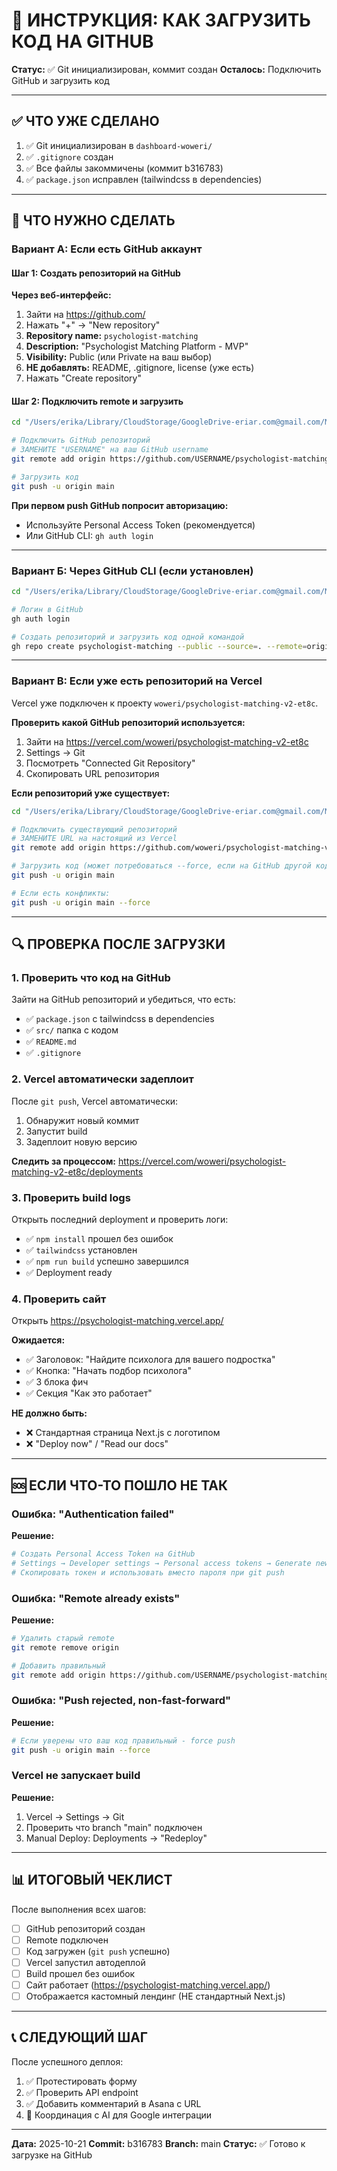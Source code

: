 # 🚀 ИНСТРУКЦИЯ: КАК ЗАГРУЗИТЬ КОД НА GITHUB

**Статус:** ✅ Git инициализирован, коммит создан
**Осталось:** Подключить GitHub и загрузить код

---

## ✅ ЧТО УЖЕ СДЕЛАНО

1. ✅ Git инициализирован в `dashboard-woweri/`
2. ✅ `.gitignore` создан
3. ✅ Все файлы закоммичены (коммит b316783)
4. ✅ `package.json` исправлен (tailwindcss в dependencies)

---

## 📝 ЧТО НУЖНО СДЕЛАТЬ

### Вариант А: Если есть GitHub аккаунт

#### Шаг 1: Создать репозиторий на GitHub

**Через веб-интерфейс:**
1. Зайти на https://github.com/
2. Нажать "+" → "New repository"
3. **Repository name:** `psychologist-matching`
4. **Description:** "Psychologist Matching Platform - MVP"
5. **Visibility:** Public (или Private на ваш выбор)
6. **НЕ добавлять:** README, .gitignore, license (уже есть)
7. Нажать "Create repository"

#### Шаг 2: Подключить remote и загрузить

```bash
cd "/Users/erika/Library/CloudStorage/GoogleDrive-eriar.com@gmail.com/Мой диск/САЙТЫ/МЕТОДИЧКА АСАНА/dashboard-woweri"

# Подключить GitHub репозиторий
# ЗАМЕНИТЕ "USERNAME" на ваш GitHub username
git remote add origin https://github.com/USERNAME/psychologist-matching.git

# Загрузить код
git push -u origin main
```

**При первом push GitHub попросит авторизацию:**
- Используйте Personal Access Token (рекомендуется)
- Или GitHub CLI: `gh auth login`

---

### Вариант Б: Через GitHub CLI (если установлен)

```bash
cd "/Users/erika/Library/CloudStorage/GoogleDrive-eriar.com@gmail.com/Мой диск/САЙТЫ/МЕТОДИЧКА АСАНА/dashboard-woweri"

# Логин в GitHub
gh auth login

# Создать репозиторий и загрузить код одной командой
gh repo create psychologist-matching --public --source=. --remote=origin --push
```

---

### Вариант В: Если уже есть репозиторий на Vercel

Vercel уже подключен к проекту `woweri/psychologist-matching-v2-et8c`.

**Проверить какой GitHub репозиторий используется:**

1. Зайти на https://vercel.com/woweri/psychologist-matching-v2-et8c
2. Settings → Git
3. Посмотреть "Connected Git Repository"
4. Скопировать URL репозитория

**Если репозиторий уже существует:**

```bash
cd "/Users/erika/Library/CloudStorage/GoogleDrive-eriar.com@gmail.com/Мой диск/САЙТЫ/МЕТОДИЧКА АСАНА/dashboard-woweri"

# Подключить существующий репозиторий
# ЗАМЕНИТЕ URL на настоящий из Vercel
git remote add origin https://github.com/woweri/psychologist-matching-v2.git

# Загрузить код (может потребоваться --force, если на GitHub другой код)
git push -u origin main

# Если есть конфликты:
git push -u origin main --force
```

---

## 🔍 ПРОВЕРКА ПОСЛЕ ЗАГРУЗКИ

### 1. Проверить что код на GitHub

Зайти на GitHub репозиторий и убедиться, что есть:
- ✅ `package.json` с tailwindcss в dependencies
- ✅ `src/` папка с кодом
- ✅ `README.md`
- ✅ `.gitignore`

### 2. Vercel автоматически задеплоит

После `git push`, Vercel автоматически:
1. Обнаружит новый коммит
2. Запустит build
3. Задеплоит новую версию

**Следить за процессом:**
https://vercel.com/woweri/psychologist-matching-v2-et8c/deployments

### 3. Проверить build logs

Открыть последний deployment и проверить логи:
- ✅ `npm install` прошел без ошибок
- ✅ `tailwindcss` установлен
- ✅ `npm run build` успешно завершился
- ✅ Deployment ready

### 4. Проверить сайт

Открыть https://psychologist-matching.vercel.app/

**Ожидается:**
- ✅ Заголовок: "Найдите психолога для вашего подростка"
- ✅ Кнопка: "Начать подбор психолога"
- ✅ 3 блока фич
- ✅ Секция "Как это работает"

**НЕ должно быть:**
- ❌ Стандартная страница Next.js с логотипом
- ❌ "Deploy now" / "Read our docs"

---

## 🆘 ЕСЛИ ЧТО-ТО ПОШЛО НЕ ТАК

### Ошибка: "Authentication failed"

**Решение:**
```bash
# Создать Personal Access Token на GitHub
# Settings → Developer settings → Personal access tokens → Generate new token
# Скопировать токен и использовать вместо пароля при git push
```

### Ошибка: "Remote already exists"

**Решение:**
```bash
# Удалить старый remote
git remote remove origin

# Добавить правильный
git remote add origin https://github.com/USERNAME/psychologist-matching.git
```

### Ошибка: "Push rejected, non-fast-forward"

**Решение:**
```bash
# Если уверены что ваш код правильный - force push
git push -u origin main --force
```

### Vercel не запускает build

**Решение:**
1. Vercel → Settings → Git
2. Проверить что branch "main" подключен
3. Manual Deploy: Deployments → "Redeploy"

---

## 📊 ИТОГОВЫЙ ЧЕКЛИСТ

После выполнения всех шагов:

- [ ] GitHub репозиторий создан
- [ ] Remote подключен
- [ ] Код загружен (`git push` успешно)
- [ ] Vercel запустил автодеплой
- [ ] Build прошел без ошибок
- [ ] Сайт работает (https://psychologist-matching.vercel.app/)
- [ ] Отображается кастомный лендинг (НЕ стандартный Next.js)

---

## 📞 СЛЕДУЮЩИЙ ШАГ

После успешного деплоя:

1. ✅ Протестировать форму
2. ✅ Проверить API endpoint
3. ✅ Добавить комментарий в Asana с URL
4. 🔄 Координация с AI для Google интеграции

---

**Дата:** 2025-10-21
**Commit:** b316783
**Branch:** main
**Статус:** ✅ Готово к загрузке на GitHub

